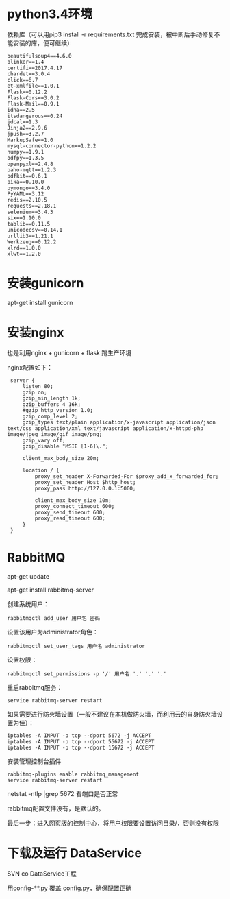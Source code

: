 # python3.4环境

依赖库（可以用pip3 install  -r requirements.txt 完成安装，被中断后手动修复不能安装的库，便可继续）

```
beautifulsoup4==4.6.0
blinker==1.4
certifi==2017.4.17
chardet==3.0.4
click==6.7
et-xmlfile==1.0.1
Flask==0.12.2
Flask-Cors==3.0.2
Flask-Mail==0.9.1
idna==2.5
itsdangerous==0.24
jdcal==1.3
Jinja2==2.9.6
jpush==3.2.7
MarkupSafe==1.0
mysql-connector-python==1.2.2
numpy==1.9.1
odfpy==1.3.5
openpyxl==2.4.8
paho-mqtt==1.2.3
pdfkit==0.6.1
pika==0.10.0
pymongo==3.4.0
PyYAML==3.12
redis==2.10.5
requests==2.18.1
selenium==3.4.3
six==1.10.0
tablib==0.11.5
unicodecsv==0.14.1
urllib3==1.21.1
Werkzeug==0.12.2
xlrd==1.0.0
xlwt==1.2.0
```

# 安装gunicorn

apt-get install gunicorn

# 安装nginx

也是利用nginx + gunicorn + flask 跑生产环境

nginx配置如下：

```
 server {
     listen 80;
     gzip on;
     gzip_min_length 1k;
     gzip_buffers 4 16k;
     #gzip_http_version 1.0;
     gzip_comp_level 2;
     gzip_types text/plain application/x-javascript application/json text/css application/xml text/javascript application/x-httpd-php image/jpeg image/gif image/png;
     gzip_vary off;
     gzip_disable "MSIE [1-6]\.";
 
     client_max_body_size 20m;
 
     location / {
         proxy_set_header X-Forwarded-For $proxy_add_x_forwarded_for;
         proxy_set_header Host $http_host;
         proxy_pass http://127.0.0.1:5000;
 
         client_max_body_size 10m;
         proxy_connect_timeout 600;
         proxy_send_timeout 600;
         proxy_read_timeout 600;
     }
 }                       
```

# RabbitMQ

apt-get update

apt-get install rabbitmq-server

创建系统用户：

```
rabbitmqctl add_user 用户名 密码
```

设置该用户为administrator角色：

```
rabbitmqctl set_user_tags 用户名 administrator
```

设置权限：

```
rabbitmqctl set_permissions -p '/' 用户名 '.' '.' '.'
```

重启rabbitmq服务：

```
service rabbitmq-server restart
```

如果需要进行防火墙设置（一般不建议在本机做防火墙，而利用云的自身防火墙设置为佳）：

```
iptables -A INPUT -p tcp --dport 5672 -j ACCEPT 
iptables -A INPUT -p tcp --dport 55672 -j ACCEPT 
iptables -A INPUT -p tcp --dport 15672 -j ACCEPT
```

安装管理控制台插件

```
rabbitmq-plugins enable rabbitmq_management 
service rabbitmq-server restart
```

netstat -ntlp \|grep 5672 看端口是否正常

rabbitmq配置文件没有，是默认的。

最后一步：进入网页版的控制中心，将用户权限要设置访问目录/，否则没有权限

# 下载及运行 DataService

SVN co DataService工程

用config-\*\*.py 覆盖 config.py，确保配置正确

